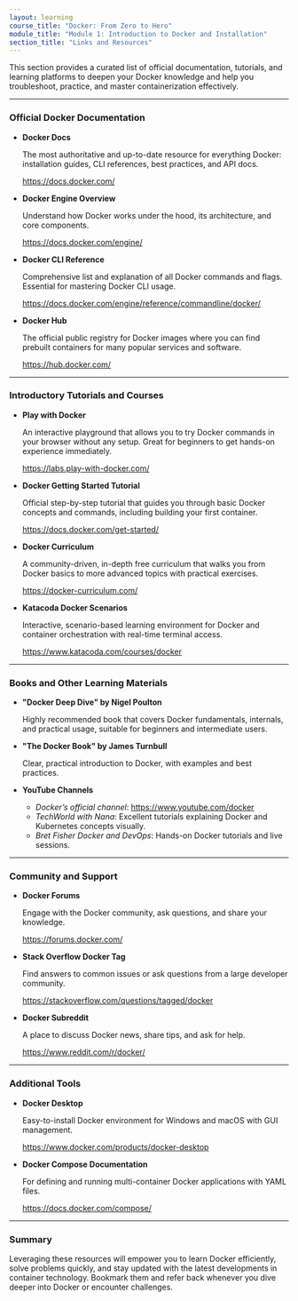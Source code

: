 ```yaml
---
layout: learning
course_title: "Docker: From Zero to Hero"
module_title: "Module 1: Introduction to Docker and Installation"
section_title: "Links and Resources"
---
```


This section provides a curated list of official documentation, tutorials, and learning platforms to deepen your Docker knowledge and help you troubleshoot, practice, and master containerization effectively.

---

### **Official Docker Documentation**

- **Docker Docs**

    The most authoritative and up-to-date resource for everything Docker: installation guides, CLI references, best practices, and API docs.

    https://docs.docker.com/

- **Docker Engine Overview**

    Understand how Docker works under the hood, its architecture, and core components.

    https://docs.docker.com/engine/

- **Docker CLI Reference**

    Comprehensive list and explanation of all Docker commands and flags. Essential for mastering Docker CLI usage.

    https://docs.docker.com/engine/reference/commandline/docker/

- **Docker Hub**

    The official public registry for Docker images where you can find prebuilt containers for many popular services and software.

    https://hub.docker.com/


---

### **Introductory Tutorials and Courses**

- **Play with Docker**

    An interactive playground that allows you to try Docker commands in your browser without any setup. Great for beginners to get hands-on experience immediately.

    https://labs.play-with-docker.com/

- **Docker Getting Started Tutorial**

    Official step-by-step tutorial that guides you through basic Docker concepts and commands, including building your first container.

    https://docs.docker.com/get-started/

- **Docker Curriculum**

    A community-driven, in-depth free curriculum that walks you from Docker basics to more advanced topics with practical exercises.

    https://docker-curriculum.com/

- **Katacoda Docker Scenarios**

    Interactive, scenario-based learning environment for Docker and container orchestration with real-time terminal access.

    https://www.katacoda.com/courses/docker


---

### **Books and Other Learning Materials**

- **"Docker Deep Dive" by Nigel Poulton**

    Highly recommended book that covers Docker fundamentals, internals, and practical usage, suitable for beginners and intermediate users.

- **"The Docker Book" by James Turnbull**

    Clear, practical introduction to Docker, with examples and best practices.

- **YouTube Channels**
    - *Docker’s official channel*: https://www.youtube.com/docker
    - *TechWorld with Nana*: Excellent tutorials explaining Docker and Kubernetes concepts visually.
    - *Bret Fisher Docker and DevOps*: Hands-on Docker tutorials and live sessions.

---

### **Community and Support**

- **Docker Forums**

    Engage with the Docker community, ask questions, and share your knowledge.

    https://forums.docker.com/

- **Stack Overflow Docker Tag**

    Find answers to common issues or ask questions from a large developer community.

    https://stackoverflow.com/questions/tagged/docker

- **Docker Subreddit**

    A place to discuss Docker news, share tips, and ask for help.

    https://www.reddit.com/r/docker/


---

### **Additional Tools**

- **Docker Desktop**

    Easy-to-install Docker environment for Windows and macOS with GUI management.

    https://www.docker.com/products/docker-desktop

- **Docker Compose Documentation**

    For defining and running multi-container Docker applications with YAML files.

    https://docs.docker.com/compose/


---

### Summary

Leveraging these resources will empower you to learn Docker efficiently, solve problems quickly, and stay updated with the latest developments in container technology. Bookmark them and refer back whenever you dive deeper into Docker or encounter challenges.
